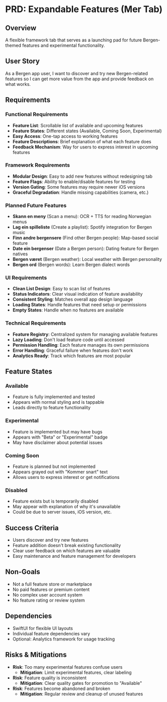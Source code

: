 # PRD: Expandable Features (Mer Tab)

## Overview
A flexible framework tab that serves as a launching pad for future Bergen-themed features and experimental functionality.

## User Story
As a Bergen app user, I want to discover and try new Bergen-related features so I can get more value from the app and provide feedback on what works.

## Requirements

### Functional Requirements
- **Feature List**: Scrollable list of available and upcoming features
- **Feature States**: Different states (Available, Coming Soon, Experimental)
- **Easy Access**: One-tap access to working features
- **Feature Descriptions**: Brief explanation of what each feature does
- **Feedback Mechanism**: Way for users to express interest in upcoming features

### Framework Requirements
- **Modular Design**: Easy to add new features without redesigning tab
- **Feature Flags**: Ability to enable/disable features for testing
- **Version Gating**: Some features may require newer iOS versions
- **Graceful Degradation**: Handle missing capabilities (camera, etc.)

### Planned Future Features
- **Skann en meny** (Scan a menu): OCR + TTS for reading Norwegian menus
- **Lag ein spilleliste** (Create a playlist): Spotify integration for Bergen music
- **Finn andre bergensere** (Find other Bergen people): Map-based social feature
- **Date ein bergenser** (Date a Bergen person): Dating feature for Bergen natives
- **Bergen været** (Bergen weather): Local weather with Bergen personality
- **Bergen ord** (Bergen words): Learn Bergen dialect words

### UI Requirements
- **Clean List Design**: Easy to scan list of features
- **Status Indicators**: Clear visual indication of feature availability
- **Consistent Styling**: Matches overall app design language
- **Loading States**: Handle features that need setup or permissions
- **Empty States**: Handle when no features are available

### Technical Requirements
- **Feature Registry**: Centralized system for managing available features
- **Lazy Loading**: Don't load feature code until accessed
- **Permission Handling**: Each feature manages its own permissions
- **Error Handling**: Graceful failure when features don't work
- **Analytics Ready**: Track which features are most popular

## Feature States

### Available
- Feature is fully implemented and tested
- Appears with normal styling and is tappable
- Leads directly to feature functionality

### Experimental
- Feature is implemented but may have bugs
- Appears with "Beta" or "Experimental" badge
- May have disclaimer about potential issues

### Coming Soon
- Feature is planned but not implemented
- Appears grayed out with "Kommer snart" text
- Allows users to express interest or get notifications

### Disabled
- Feature exists but is temporarily disabled
- May appear with explanation of why it's unavailable
- Could be due to server issues, iOS version, etc.

## Success Criteria
- Users discover and try new features
- Feature addition doesn't break existing functionality
- Clear user feedback on which features are valuable
- Easy maintenance and feature management for developers

## Non-Goals
- Not a full feature store or marketplace
- No paid features or premium content
- No complex user account system
- No feature rating or review system

## Dependencies
- SwiftUI for flexible UI layouts
- Individual feature dependencies vary
- Optional: Analytics framework for usage tracking

## Risks & Mitigations
- **Risk**: Too many experimental features confuse users
  - **Mitigation**: Limit experimental features, clear labeling
- **Risk**: Feature quality is inconsistent
  - **Mitigation**: Clear quality gates for promotion to "Available"
- **Risk**: Features become abandoned and broken
  - **Mitigation**: Regular review and cleanup of unused features